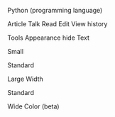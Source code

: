 
Python (programming language)

Article
Talk
Read
Edit
View history

Tools
Appearance hide
Text

Small

Standard

Large
Width

Standard

Wide
Color (beta)
